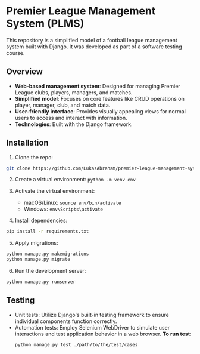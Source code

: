 # Premier League Management System (PLMS)

This repository is a simplified model of a football league management system built with Django.  It was developed as part of a software testing course.

## Overview

- **Web-based management system**: Designed for managing Premier League clubs, players, managers, and matches.
- **Simplified model**: Focuses on core features like CRUD operations on player, manager, club, and match data.
- **User-friendly interface**: Provides visually appealing views for normal users to access and interact with information.
- **Technologies**: Built with the Django framework.

## Installation

1. Clone the repo:
  ```bash
  git clone https://github.com/LukasAbraham/premier-league-management-system.git
  ```
2. Create a virtual environment: `python -m venv env`

3. Activate the virtual environment:
    - macOS/Linux: `source env/bin/activate`
    - Windows: `env\Scripts\activate`
  
4. Install dependencies:
  ```bash
  pip install -r requirements.txt
  ```
5. Apply migrations:
  ```bash
  python manage.py makemigrations
  python manage.py migrate
  ```
6. Run the development server:
  ```bash
  python manage.py runserver
  ```

## Testing
- Unit tests: Utilize Django's built-in testing framework to ensure individual components function correctly.
- Automation tests: Employ Selenium WebDriver to simulate user interactions and test application behavior in a web browser.
**To run test**:
  ```bash
  python manage.py test ./path/to/the/test/cases
  ```
